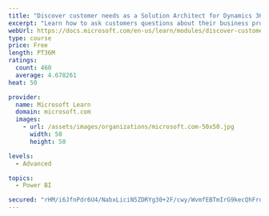 ```yaml
---
title: "Discover customer needs as a Solution Architect for Dynamics 365 and Power Platform"
excerpt: "Learn how to ask customers questions about their business processes and feature requirements to create a viable solution."
webUrl: https://docs.microsoft.com/en-us/learn/modules/discover-customer-needs/
type: course
price: Free
length: PT36M
ratings:
  count: 460
  average: 4.678261
heat: 50

provider:
  name: Microsoft Learn
  domain: microsoft.com
  images:
    - url: /assets/images/organizations/microsoft.com-50x50.jpg
      width: 50
      height: 50

levels:
  - Advanced

topics:
  - Power BI

secured: "rHM/i6JfnPdr6U4/NabxLiciN5ZDRYg30+2F/cwy/WvmfEBTmIrG9kecQhFrqiIoSQ50e6RvzSeDWZaWtVpdGWobZ8fdG8vVneePtKI69WBGPWPcIk7LT1Q+rn8uFSZTfyt+zy3r1EzWoCbX+Yz+Xsp3MU8z9yTnE6DsE8lIyQqHgIcSZLsKUHMtAFYphvOCUvvMy4hfzHzZJz4nsOu6Re/af6EsLr+z1acH56z8QMhBUUR5sB43cG98EttXd4PW+oPzmZ2McVNu7TUC3Rcju2DUimjztKqcJBZmS0fCsbFt/9NskxT1s5yVD05UKTApSVKHXriw7SdTh8X4BE00k2IVcYp157uw1szfvYeGF1mgstCy2jmVeGVKoSAStaPCUpGCe0uB+PI+OMOyNwLcSl1VFI/K2TxBhws7DN9LD/c=;mVs+ue9D6K8vB5uDdofcZA=="
---
```


